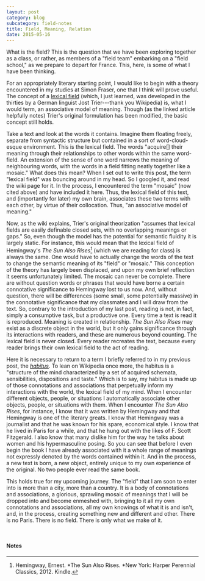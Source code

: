 ```yaml
---
layout: post
category: blog
subcategory: field-notes
title: Field, Meaning, Relation
date: 2015-05-16
---
```


What is the field? This is the question that we have been exploring together as a class, or rather, as members of a "field team" embarking on a "field school," as we prepare to depart for France. This, here, is some of what I have been thinking.

For an appropriately literary starting point, I would like to begin with a theory encountered in my studies at Simon Fraser, one that I think will prove useful. The concept of a [lexical field](https://en.wikipedia.org/wiki/Lexical_field_theory) (which, I just learned, was developed in the thirties by a German linguist Jost Trier---thank you Wikipedia) is, what I would term, an associative model of meaning. Though (as the linked article helpfully notes) Trier's original formulation has been modified, the basic concept still holds. 

Take a text and look at the words it contains. Imagine them floating freely, separate from syntactic structure but contained in a sort of word-cloud-esque environment. This is the lexical field. The words "acquire\[\] their meaning through their relationships to other words within the same word-field. An extension of the sense of one word narrows the meaning of neighbouring words, with the words in a field fitting neatly together like a mosaic." What does this mean? When I set out to write this post, the term "lexical field" was bouncing around in my head. So I googled it, and read the wiki page for it. In the process, I encountered the term "mosaic" (now cited above) and have included it here. Thus, the lexical field of this text, and (importantly for later) my own brain, associates these two terms with each other, by virtue of their collocation. Thus, "an associative model of meaning."

Now, as the wiki explains, Trier's original theorization "assumes that lexical fields are easily definable closed sets, with no overlapping meanings or gaps." So, even though the model has the potential for semantic fluidity it is largely static. For instance, this would mean that the lexical field of Hemingway's *The Sun Also Rises*[^1] (which we are reading for class) is always the same. One would have to actually change the words of the text to change the semantic meaning of its "field" or "mosaic." This conception of the theory has largely been displaced, and upon my own brief reflection it seems unfortunately limited. The mosaic can never be complete. There are without question words or phrases that would have borne a certain connotative significance to Hemingway lost to us now. And, without question, there will be differences (some small, some potentially massive) in the connotative significance that my classmates and I will draw from the text. So, contrary to the introduction of my last post, reading is not, in fact, simply a consumptive task, but a productive one. Every time a text is read it is reproduced. Meaning is created in relationship. *The Sun Also Rises* may exist as a discrete object in the world, but it only gains significance through its interactions with readers, and these are numerous beyond counting. The lexical field is never closed. Every reader recreates the text, because every reader brings their own lexical field to the act of reading.

Here it is necessary to return to a term I briefly referred to in my previous post, the [*habitus*](https://en.wikipedia.org/wiki/Habitus_(sociology)). To lean on Wikipedia once more, the habitus is a "structure of the mind characterized by a set of acquired schemata, sensibilities, dispositions and taste." Which is to say, my habitus is made up of those connotations and associations that perpetually inform my interactions with the world, the lexical field of my mind. When I encounter different objects, people, or situations I automatically associate other objects, people, or situations with them. When I encounter *The Sun Also Rises*, for instance, I know that it was written by Hemingway and that Hemingway is one of the literary greats. I know that Hemingway was a journalist and that he was known for his spare, economical style. I know that he lived in Paris for a while, and that he hung out with the likes of F. Scott Fitzgerald. I also know that many dislike him for the way he talks about women and his hypermasculine posing. So you can see that before I even begin the book I have already associated with it a whole range of meanings not expressly denoted by the words contained within it. And in the process, a new text is born, a new object, entirely unique to my own experience of the original. No two people ever read the same book.

This holds true for my upcoming journey. The "field" that I am soon to enter into is more than a city, more than a country. It is a body of connotations and associations, a glorious, sprawling mosaic of meanings that I will be dropped into and become enmeshed with, bringing to it all my own connotations and associations, all my own knowings of what it is and isn't, and, in the process, creating something new and different and other. There is no Paris. There is no field. There is only what we make of it.

<br>

#### Notes

[^1]: Hemingway, Ernest. *The Sun Also Rises. *New York: Harper Perennial Classics, 2012. Kindle.
